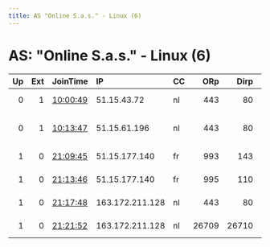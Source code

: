 ```yaml
---
title: AS "Online S.a.s." - Linux (6)
---
```


# AS: "Online S.a.s." - Linux (6)

|   Up |   Ext | JoinTime                                                                                            | IP              | CC   |   ORp |   Dirp | Version       | Contact                      | Nickname   |   eFamMembers |
|-----:|------:|:----------------------------------------------------------------------------------------------------|:----------------|:-----|------:|-------:|:--------------|:-----------------------------|:-----------|--------------:|
|    0 |     1 | [10:00:49](https://metrics.torproject.org/rs.html#details/3E8560EB34BFE492E6220948BC2A8CC146E0553A) | 51.15.43.72     | nl   |   443 |     80 | 0.4.4.6       | bellcranel2 at gmail dot     | Decarabia  |             1 |
|    0 |     1 | [10:13:47](https://metrics.torproject.org/rs.html#details/A2250CD50C2BE1F32AC36AF9DDDB77CE58BDB158) | 51.15.61.196    | nl   |   443 |     80 | 0.4.5.2-alpha | eXiTtOr &lt; exittor AT tuta | eXiTtOr    |             1 |
|    1 |     0 | [21:09:45](https://metrics.torproject.org/rs.html#details/ECD239A3B2CAD7375D218B624BCA270CDBFE2A29) | 51.15.177.140   | fr   |   993 |    143 | 0.4.4.6       | email:cAsper caSperlefaN     | Casper10   |             6 |
|    1 |     0 | [21:13:46](https://metrics.torproject.org/rs.html#details/E066039F496FF251017641579A914CBA4D4C8654) | 51.15.177.140   | fr   |   995 |    110 | 0.4.4.6       | email:cAsper caSperlefaN     | Casper11   |             6 |
|    1 |     0 | [21:17:48](https://metrics.torproject.org/rs.html#details/241ED37B98E822F328B8D883EF8ECA3ADAB0EE12) | 163.172.211.128 | nl   |   443 |     80 | 0.4.3.7       | email:cAsper caSperlefaN     | Casper12   |             6 |
|    1 |     0 | [21:21:52](https://metrics.torproject.org/rs.html#details/6C2DF40942F584A757B94898543D86DA30AFEC1F) | 163.172.211.128 | nl   | 26709 |  26710 | 0.4.3.7       | email:cAsper caSperlefaN     | Casper13   |             6 |
